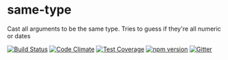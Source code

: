 # same-type
Cast all arguments to be the same type. Tries to guess if they're all numeric or dates

[![Build Status](https://travis-ci.org/octoblu/same-type.svg?branch=master)](https://travis-ci.org/octoblu/same-type)
[![Code Climate](https://codeclimate.com/github/octoblu/same-type/badges/gpa.svg)](https://codeclimate.com/github/octoblu/same-type)
[![Test Coverage](https://codeclimate.com/github/octoblu/same-type/badges/coverage.svg)](https://codeclimate.com/github/octoblu/same-type)
[![npm version](https://badge.fury.io/js/same-type.svg)](http://badge.fury.io/js/same-type)
[![Gitter](https://badges.gitter.im/octoblu/help.svg)](https://gitter.im/octoblu/help)
